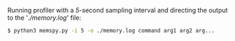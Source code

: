 Running profiler with a _5_-second sampling interval and directing the output to the '_./memory.log_' file:

```bash
$ python3 memspy.py -i 5 -o ./memory.log command arg1 arg2 arg...
```
